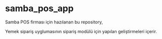 # samba_pos_app

Samba POS firması için hazılanan bu repository,

Yemek sipariş uyglumasının sipariş modülü için yapılan geliştirmeleri içerir.

